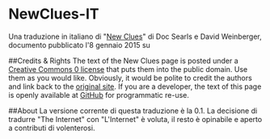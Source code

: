 # NewClues-IT
Una traduzione in italiano di "[New Clues](http://cluetrain.com/newclues/)" di Doc Searls e David Weinberger, documento pubblicato l'8 gennaio 2015 su 

##Credits & Rights
The text of the New Clues page is posted under a [Creative Commons 0 license](http://creativecommons.org/licenses/publicdomain/) that puts them into the public domain. Use them as you would like. Obviously, it would be polite to credit the authors and link back to the [original site](http://cluetrain.com/newclues/). If you are a developer, the text of this page is openly available at [GitHub](https://github.com/dweinberger/newclues) for programmatic re-use. 

##About
La versione corrente di questa traduzione è la 0.1. La decisione di tradurre "The Internet" con "L'Internet" è voluta, il resto è opinabile e aperto a contributi di volenterosi.
